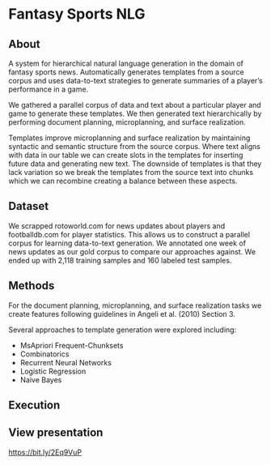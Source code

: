 # Fantasy Sports NLG
## About
A system for hierarchical natural language generation in the domain of fantasy sports news.
Automatically generates templates from a source corpus and uses data-to-text strategies to generate summaries of a player’s performance in a game.

We gathered a parallel corpus of data and text about a particular player and game to generate these templates. We then generated text hierarchically by performing document planning, microplanning, and surface realization.

Templates improve microplanning and surface realization by maintaining syntactic and semantic structure from the source corpus. Where text aligns with data in our table we can create slots in the templates for inserting future data and generating new text. The downside of templates is that they lack variation so we break the templates from the source text into chunks which we can recombine creating a balance between these aspects.

## Dataset
We scrapped rotoworld.com for news updates about players and footballdb.com for player statistics. This allows us to construct a parallel corpus for learning data-to-text generation. 
We annotated one week of news updates as our gold corpus to compare our approaches against. We ended up with 2,118 training samples and 160 labeled test samples.

## Methods
For the document planning, microplanning, and surface realization tasks we create features following guidelines in Angeli et al. (2010) Section 3.

Several approaches to template generation were explored including: 
- MsApriori Frequent-Chunksets
- Combinatorics
- Recurrent Neural Networks
- Logistic Regression
- Naive Bayes

## Execution


## View presentation
https://bit.ly/2Eq9VuP
